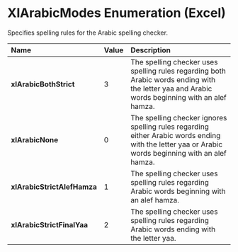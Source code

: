 
# XlArabicModes Enumeration (Excel)

Specifies spelling rules for the Arabic spelling checker.



|**Name**|**Value**|**Description**|
|:-----|:-----|:-----|
|**xlArabicBothStrict**|3|The spelling checker uses spelling rules regarding both Arabic words ending with the letter yaa and Arabic words beginning with an alef hamza.|
|**xlArabicNone**|0|The spelling checker ignores spelling rules regarding either Arabic words ending with the letter yaa or Arabic words beginning with an alef hamza.|
|**xlArabicStrictAlefHamza**|1|The spelling checker uses spelling rules regarding Arabic words beginning with an alef hamza.|
|**xlArabicStrictFinalYaa**|2|The spelling checker uses spelling rules regarding Arabic words ending with the letter yaa.|

